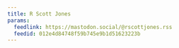 ```yaml
---
title: R Scott Jones
params:
  feedlink: https://mastodon.social/@rscottjones.rss
  feedid: 012e4d84748f59b745e9b1d51623223b
---
```


